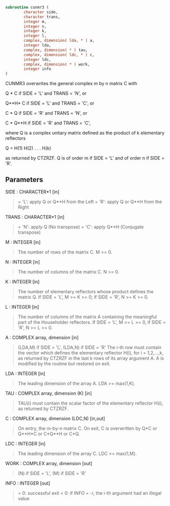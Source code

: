 ```fortran
subroutine cunmr3 (
        character side,
        character trans,
        integer m,
        integer n,
        integer k,
        integer l,
        complex, dimension( lda, * ) a,
        integer lda,
        complex, dimension( * ) tau,
        complex, dimension( ldc, * ) c,
        integer ldc,
        complex, dimension( * ) work,
        integer info
)
```

CUNMR3 overwrites the general complex m by n matrix C with

Q \* C  if SIDE = 'L' and TRANS = 'N', or

Q\*\*H\* C  if SIDE = 'L' and TRANS = 'C', or

C \* Q  if SIDE = 'R' and TRANS = 'N', or

C \* Q\*\*H if SIDE = 'R' and TRANS = 'C',

where Q is a complex unitary matrix defined as the product of k
elementary reflectors

Q = H(1) H(2) . . . H(k)

as returned by CTZRZF. Q is of order m if SIDE = 'L' and of order n
if SIDE = 'R'.

## Parameters
SIDE : CHARACTER\*1 [in]
> = 'L': apply Q or Q\*\*H from the Left
> = 'R': apply Q or Q\*\*H from the Right

TRANS : CHARACTER\*1 [in]
> = 'N': apply Q  (No transpose)
> = 'C': apply Q\*\*H (Conjugate transpose)

M : INTEGER [in]
> The number of rows of the matrix C. M >= 0.

N : INTEGER [in]
> The number of columns of the matrix C. N >= 0.

K : INTEGER [in]
> The number of elementary reflectors whose product defines
> the matrix Q.
> If SIDE = 'L', M >= K >= 0;
> if SIDE = 'R', N >= K >= 0.

L : INTEGER [in]
> The number of columns of the matrix A containing
> the meaningful part of the Householder reflectors.
> If SIDE = 'L', M >= L >= 0, if SIDE = 'R', N >= L >= 0.

A : COMPLEX array, dimension [in]
> (LDA,M) if SIDE = 'L',
> (LDA,N) if SIDE = 'R'
> The i-th row must contain the vector which defines the
> elementary reflector H(i), for i = 1,2,...,k, as returned by
> CTZRZF in the last k rows of its array argument A.
> A is modified by the routine but restored on exit.

LDA : INTEGER [in]
> The leading dimension of the array A. LDA >= max(1,K).

TAU : COMPLEX array, dimension (K) [in]
> TAU(i) must contain the scalar factor of the elementary
> reflector H(i), as returned by CTZRZF.

C : COMPLEX array, dimension (LDC,N) [in,out]
> On entry, the m-by-n matrix C.
> On exit, C is overwritten by Q\*C or Q\*\*H\*C or C\*Q\*\*H or C\*Q.

LDC : INTEGER [in]
> The leading dimension of the array C. LDC >= max(1,M).

WORK : COMPLEX array, dimension [out]
> (N) if SIDE = 'L',
> (M) if SIDE = 'R'

INFO : INTEGER [out]
> = 0: successful exit
> < 0: if INFO = -i, the i-th argument had an illegal value
